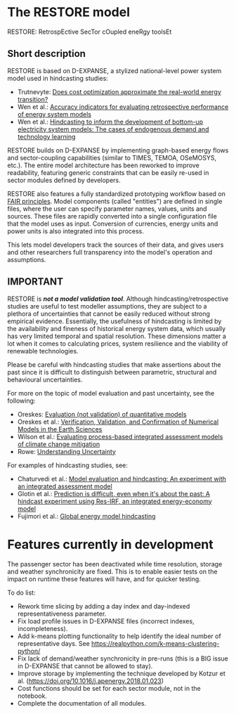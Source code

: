 # The RESTORE model
RESTORE: RetrospEctive SecTor cOupled eneRgy toolsEt

## Short description
RESTORE is based on D-EXPANSE, a stylized national-level power system model used in hindcasting studies:
- Trutnevyte: [Does cost optimization approximate the real-world energy transition?](http://dx.doi.org/10.1016/j.energy.2016.03.038)
- Wen et al.: [Accuracy indicators for evaluating retrospective performance of energy system models](https://doi.org/10.1016/j.apenergy.2022.119906)
- Wen et al.: [Hindcasting to inform the development of bottom-up electricity system models: The cases of endogenous demand and technology learning](https://doi.org/10.1016/j.apenergy.2023.121035)

RESTORE builds on D-EXPANSE by implementing graph-based energy flows and sector-coupling capabilities (similar to TIMES, TEMOA, OSeMOSYS, etc.). The entire model architecture has been reworked to improve readability, featuring generic constraints that can be easily re-used in sector modules defined by developers.

RESTORE also features a fully standardized prototyping workflow based on [FAIR principles](https://www.go-fair.org/fair-principles/). Model components (called "entities") are defined in single files, where the user can specify parameter names, values, units and sources. These files are rapidly converted into a single configuration file that the model uses as input. Conversion of currencies, energy units and power units is also integrated into this process.

This lets model developers track the sources of their data, and gives users and other researchers full transparency into the model's operation and assumptions.

## IMPORTANT

RESTORE is ***not a model validation tool***. Although hindcasting/retrospective studies are useful to test modeller assumptions, they are subject to a plethora of uncertainties that cannot be easily reduced without strong empirical evidence. Essentially, the usefulness of hindcasting is limited by the availability and fineness of historical energy system data, which usually has very limited temporal and spatial resolution. These dimensions matter a lot when it comes to calculating prices, system resilience and the viability of renewable technologies.

Please be careful with hindcasting studies that make assertions about the past since it is difficult to distinguish between parametric, structural and behavioural uncertainties.

For more on the topic of model evaluation and past uncertainty, see the following:
- Oreskes: [Evaluation (not validation) of quantitative models](https://doi.org/10.1289/ehp.98106s61453)
- Oreskes et al.: [Verification, Validation, and Confirmation of Numerical Models in the Earth Sciences](https://www.jstor.org/stable/2883078)
- Wilson et al.: [Evaluating process-based integrated assessment models of climate change mitigation](https://doi.org/10.1007/s10584-021-03099-9)
- Rowe: [Understanding Uncertainty](https://doi.org/10.1111/j.1539-6924.1994.tb00284.x)

For examples of hindcasting studies, see:
- Chaturvedi et al.: [Model evaluation and hindcasting: An experiment with an integrated assessment model](https://doi.org/10.1016/j.energy.2013.08.061)
- Glotin et al.: [Prediction is difficult, even when it's about the past: A hindcast experiment using Res-IRF, an integrated energy-economy model](https://doi.org/10.1016/j.eneco.2019.07.012)
- Fujimori et al.: [Global energy model hindcasting](http://dx.doi.org/10.1016/j.energy.2016.08.008)


# Features currently in development
The passenger sector has been deactivated while time resolution, storage and weather synchronicity are fixed.
This is to enable easier tests on the impact on runtime these features will have, and for quicker testing.

To do list:
- Rework time slicing by adding a day index and day-indexed representativeness parameter.
- Fix load profile issues in D-EXPANSE files (incorrect indexes, incompleteness).
- Add k-means plotting functionality to help identify the ideal number of representative days. See https://realpython.com/k-means-clustering-python/
- Fix lack of demand/weather synchronicity in pre-runs (this is a BIG issue in D-EXPANSE that cannot be allowed to stay).
- Improve storage by implementing the technique developed by Kotzur et al. (https://doi.org/10.1016/j.apenergy.2018.01.023)
- Cost functions should be set for each sector module, not in the notebook.
- Complete the documentation of all modules.